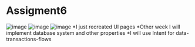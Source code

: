 # Assigment6

![image](https://user-images.githubusercontent.com/101176588/161934415-12aa54ba-5543-449c-b96f-923b7d1404fa.png)
![image](https://user-images.githubusercontent.com/101176588/161934445-f47bd584-4497-4aee-8baa-b513cc1b6238.png)
![image](https://user-images.githubusercontent.com/101176588/161934502-d6fbd711-253d-4732-b89d-3ac83c4df244.png)
*I just recreated UI pages
*Other week I will implement database system and other properties
*I will use Intent for data-transactions-flows

